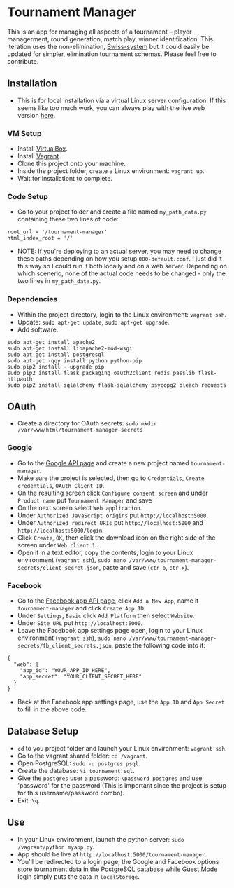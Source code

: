 # Tournament Manager
This is an app for managing all aspects of a tournament – player managerment, round generation, match play, winner identification. This iteration uses the non-elimination, [Swiss-system](https://en.wikipedia.org/wiki/Swiss-system_tournament) but it could easily be updated for simpler, elimination tournament schemas. Please feel free to contribute.

## Installation
* This is for local installation via a virtual Linux server configuration. If this seems like too much work, you can always play with the live web version [here](http://timothynelson.me/tournament-manager/).

### VM Setup
* Install [VirtualBox](https://www.virtualbox.org/wiki/Downloads).
* Install [Vagrant](https://www.vagrantup.com/downloads.html).
* Clone this project onto your machine.
* Inside the project folder, create a Linux environment: `vagrant up`.
* Wait for installationt to complete.

### Code Setup
* Go to your project folder and create a file named `my_path_data.py` containing these two lines of code:
```
root_url = '/tournament-manager'
html_index_root = '/'
```
* NOTE: If you're deploying to an actual server, you may need to change these paths depending on how you setup `000-default.conf`. I just did it this way so I could run it both locally and on a web server. Depending on which scenerio, none of the actual code needs to be changed - only the two lines in `my_path_data.py`.

### Dependencies
* Within the project directory, login to the Linux environment: `vagrant ssh`.
* Update: `sudo apt-get update`, `sudo apt-get upgrade`.
* Add software:
```
sudo apt-get install apache2
sudo apt-get install libapache2-mod-wsgi
sudo apt-get install postgresql
sudo apt-get -qqy install python python-pip
sudo pip2 install --upgrade pip
sudo pip2 install flask packaging oauth2client redis passlib flask-httpauth
sudo pip2 install sqlalchemy flask-sqlalchemy psycopg2 bleach requests
```

## OAuth
* Create a directory for OAuth secrets:
`sudo mkdir /var/www/html/tournament-manager-secrets`

### Google
* Go to the [Google API page](https://console.developers.google.com/apis/) and create a new project named `tournament-manager`.
* Make sure the project is selected, then go to `Credentials`, `Create credentials`, `OAuth Client ID`.
* On the resulting screen click `Configure consent screen` and under `Product name` put `Tournament Manager` and save
* On the next screen select `Web application`.
* Under `Authorized JavaScript origins` put `http://localhost:5000`.
* Under `Authorized redirect URIs` put `http://localhost:5000` and `http://localhost:5000/login`.
* Click `Create`, `OK`, then click the download icon on the right side of the screen under `Web client 1`.
* Open it in a text editor, copy the contents, login to your Linux environment (`vagrant ssh`), `sudo nano /var/www/tournament-manager-secrets/client_secret.json`, paste and save (`ctr-o`, `ctr-x`).

### Facebook
* Go to the [Facebook app API page](https://developers.facebook.com/apps), click `Add a New App`, name it `tournament-manager` and click `Create App ID`.
* Under `Settings`, `Basic` click `Add Platform` then select `Website`.
* Under `Site URL` put `http://localhost:5000`.
* Leave the Facebook app settings page open, login to your Linux environment (`vagrant ssh`), `sudo nano /var/www/tournament-manager-secrets/fb_client_secrets.json`, paste the following code into it:
```
{
  "web": {
    "app_id": "YOUR_APP_ID_HERE",
    "app_secret": "YOUR_CLIENT_SECRET_HERE"
  }
}
```
* Back at the Facebook app settings page, use the `App ID` and `App Secret` to fill in the above code.

## Database Setup
* `cd` to you project folder and launch your Linux environment: `vagrant ssh`.
* Go to the vagrant shared folder: `cd /vagrant`.
* Open PostgreSQL: `sudo -u postgres psql`.
* Create the database: `\i tournament.sql`.
* Give the `postgres` user a password: `\password postgres` and use 'password' for the password (This is important since the project is setup for this username/password combo).
* Exit: `\q`.

## Use
* In your Linux environment, launch the python server: `sudo /vagrant/python myapp.py`.
* App should be live at `http://localhost:5000/tournament-manager`.
* You'll be redirected to a login page, the Google and Facebook options store tournament data in the PostgreSQL database while Guest Mode login simply puts the data in `localStorage`.
